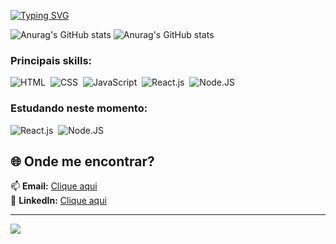 

[![Typing SVG](https://readme-typing-svg.herokuapp.com/?color=0000CD&size=35&center=true&vCenter=true&width=1000&lines=Olá,+meu+nome+é+César+Santos;Tenho+26+anos;Sou+um+Desenvolvedor+Front-End;E+Graduado+em+Analise+e+desenvolvimento+de+sistema;seja+bem+vindo!+:%29)](https://git.io/typing-svg)


![Anurag's GitHub stats](https://github-readme-stats.vercel.app/api?username=CesarSantos99&theme=transparent&icons=true) 
![Anurag's GitHub stats](https://github-readme-stats.vercel.app/api/top-langs/?username=CesarSantos99&theme=transparent&icons=true) 


 ### Principais skills:
![HTML](https://img.shields.io/badge/-HTML-0D1117?style=for-the-badge&logo=HTML5&labelColor=0D1117&textColor=0D1117)&nbsp;
![CSS](https://img.shields.io/badge/-CSS-0D1117?style=for-the-badge&logo=CSS3&logoColor=1572B6&labelColor=0D1117)&nbsp;
![JavaScript](https://img.shields.io/badge/-JavaScript-0D1117?style=for-the-badge&logo=javascript&labelColor=0D1117)&nbsp;
![React.js](https://img.shields.io/badge/-React.js-0D1117?style=for-the-badge&logo=react&labelColor=0D1117)&nbsp;
![Node.JS](https://img.shields.io/badge/-Node.JS-0D1117?style=for-the-badge&logo=node.js&labelColor=0D1117&textColor=0D1117)&nbsp;


### Estudando neste momento:
![React.js](https://img.shields.io/badge/-React.js-0D1117?style=for-the-badge&logo=react&labelColor=0D1117)&nbsp;
![Node.JS](https://img.shields.io/badge/-Node.JS-0D1117?style=for-the-badge&logo=node.js&labelColor=0D1117&textColor=0D1117)&nbsp;


## 🌐 Onde me encontrar?

📫 **Email:** [Clique aqui](mailto:cesarsantossouza99@gmail.com)  
💼 **LinkedIn:** [Clique aqui](https://www.linkedin.com/in/-cesar-santos/)  

---



<!-- Rodapé com onda -->
<img src="https://capsule-render.vercel.app/api?type=waving&color=0:0072ff,100:00c6ff&height=120&section=footer"/>



